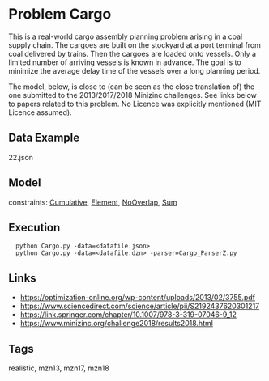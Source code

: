 # Problem Cargo

This is a real-world cargo assembly planning problem arising in a coal supply chain.
The cargoes are built on the stockyard at a port terminal from coal delivered by trains.
Then the cargoes are loaded onto vessels.
Only a limited number of arriving vessels is known in advance.
The goal is to minimize the average delay time of the vessels over a long planning period.

The model, below, is close to (can be seen as the close translation of) the one submitted to the 2013/2017/2018 Minizinc challenges.
See links below to papers related to this problem.
No Licence was explicitly mentioned (MIT Licence assumed).

## Data Example
  22.json

## Model
  constraints: [Cumulative](http://pycsp.org/documentation/constraints/Cumulative), [Element](http://pycsp.org/documentation/constraints/Element), [NoOverlap](http://pycsp.org/documentation/constraints/NoOverlap), [Sum](http://pycsp.org/documentation/constraints/Sum)

## Execution
```
  python Cargo.py -data=<datafile.json>
  python Cargo.py -data=<datafile.dzn> -parser=Cargo_ParserZ.py
```

## Links
  - https://optimization-online.org/wp-content/uploads/2013/02/3755.pdf
  - https://www.sciencedirect.com/science/article/pii/S2192437620301217
  - https://link.springer.com/chapter/10.1007/978-3-319-07046-9_12
  - https://www.minizinc.org/challenge2018/results2018.html

## Tags
  realistic, mzn13, mzn17, mzn18
